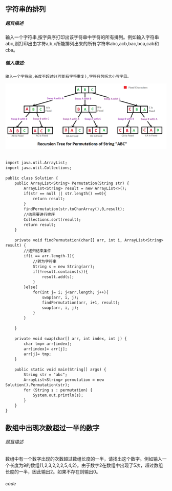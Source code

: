 ## 字符串的排列

##### 题目描述

输入一个字符串,按字典序打印出该字符串中字符的所有排列。例如输入字符串abc,则打印出由字符a,b,c所能排列出来的所有字符串abc,acb,bac,bca,cab和cba。

##### 输入描述:

```
输入一个字符串,长度不超过9(可能有字符重复),字符只包括大小写字母。
```

![img](assets/7578108_1499250116235_8F032F665EBB2978C26C4051D5B89E90.png)

```

import java.util.ArrayList;
import java.util.Collections;

public class Solution {
    public ArrayList<String> Permutation(String str) {
        ArrayList<String> result = new ArrayList<>();
        if(str == null || str.length() ==0){
            return result;
        }
        findPermutation(str.toCharArray(),0,result);
        //结果要进行排序
        Collections.sort(result);
        return result;
    }

    private void findPermutation(char[] arr, int i, ArrayList<String> result) {
        //递归结束条件
        if(i == arr.length-1){
            //转为字符串
            String s = new String(arr);
            if(!result.contains(s)){
                result.add(s);
            }
        }else{
            for(int j= i; j<arr.length; j++){
                swap(arr, i, j);
                findPermutation(arr, i+1, result);
                swap(arr, i, j);
            }
        }

    }
    
    private void swap(char[] arr, int index, int j) {
        char tmp= arr[index];
        arr[index]= arr[j];
        arr[j]= tmp;
    }

    public static void main(String[] args) {
        String str = "abc";
        ArrayList<String> permutation = new Solution().Permutation(str);
        for (String s : permutation) {
            System.out.println(s);
        }
    }
}
```

## 数组中出现次数超过一半的数字

###### 题目描述

数组中有一个数字出现的次数超过数组长度的一半，请找出这个数字。例如输入一个长度为9的数组{1,2,3,2,2,2,5,4,2}。由于数字2在数组中出现了5次，超过数组长度的一半，因此输出2。如果不存在则输出0。

###### code

```

```

